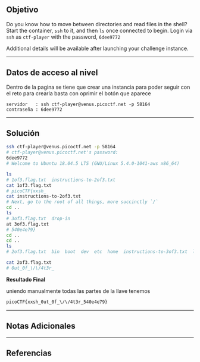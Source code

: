 ## Objetivo 

Do you know how to move between directories and read files in the shell? Start the container, `ssh` to it, and then `ls` once connected to begin. Login via `ssh` as `ctf-player` with the password, `6dee9772`

Additional details will be available after launching your challenge instance.

---
## Datos de acceso al nivel 

Dentro de la pagina se tiene que crear una instancia para poder seguir con el reto para crearla basta con oprimir el botón que aparece 

``` 
servidor   : ssh ctf-player@venus.picoctf.net -p 58164
contraseña : 6dee9772
``` 

---
## Solución 

``` bash
ssh ctf-player@venus.picoctf.net -p 58164
# ctf-player@venus.picoctf.net's password: 
6dee9772
# Welcome to Ubuntu 18.04.5 LTS (GNU/Linux 5.4.0-1041-aws x86_64)

ls
# 1of3.flag.txt  instructions-to-2of3.txt
cat 1of3.flag.txt 
# picoCTF{xxsh_
cat instructions-to-2of3.txt
# Next, go to the root of all things, more succinctly `/`
cd ..
ls
# 3of3.flag.txt  drop-in
at 3of3.flag.txt
# 540e4e79}
cd ..
cd ..
ls
# 2of3.flag.txt  bin  boot  dev  etc  home  instructions-to-3of3.txt  lib  lib64  media  mnt  opt  proc  root  run  sbin  srv  sys  tmp  usr  var

cat 2of3.flag.txt 
# 0ut_0f_\/\/4t3r_

```

**Resultado Final**

uniendo manualmente todas las partes de la llave tenemos 
``` bash
picoCTF{xxsh_0ut_0f_\/\/4t3r_540e4e79}
```

---
## Notas Adicionales 

---
## Referencias 